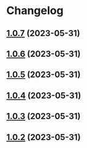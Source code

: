 # Changelog

## [1.0.7](https://github.com/AplinkosMinisterija/biip-zuvinimas-api/compare/1.0.6...1.0.7) (2023-05-31)

## [1.0.6](https://github.com/AplinkosMinisterija/biip-zuvinimas-api/compare/1.0.5...1.0.6) (2023-05-31)

## [1.0.5](https://github.com/AplinkosMinisterija/biip-zuvinimas-api/compare/1.0.4...1.0.5) (2023-05-31)

## [1.0.4](https://github.com/AplinkosMinisterija/biip-zuvinimas-api/compare/1.0.3...1.0.4) (2023-05-31)

## [1.0.3](https://github.com/AplinkosMinisterija/biip-zuvinimas-api/compare/1.0.2...1.0.3) (2023-05-31)

## [1.0.2](https://github.com/AplinkosMinisterija/biip-zuvinimas-api/compare/1.0.1...1.0.2) (2023-05-31)